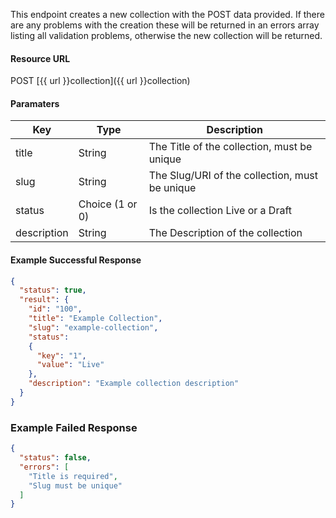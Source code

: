 <!--
@title POST collection
@author Moltin Ltd
@description Creates a new collection

@sidebar 1
@family Collection
@rate No
@auth Yes
@format JSON
@http POST
@version beta
-->

This endpoint creates a new collection with the POST data provided. If there are any problems with the creation these will be returned in an errors array listing all validation problems, otherwise the new collection will be returned.


#### Resource URL
POST [{{ url }}collection]({{ url }}collection)


#### Paramaters
Key | Type | Description
--- | ---- | -----------
title | String | The Title of the collection, must be unique
slug | String | The Slug/URI of the collection, must be unique
status | Choice (1 or 0) | Is the collection Live or a Draft
description | String | The Description of the collection

<!--code-->
#### Example Successful Response
``` json
{
  "status": true,
  "result": {
    "id": "100",
    "title": "Example Collection",
    "slug": "example-collection",
    "status":
    {
      "key": "1",
      "value": "Live"
    },
    "description": "Example collection description"
  }
}
```


### Example Failed Response
``` json
{
  "status": false,
  "errors": [
    "Title is required",
    "Slug must be unique"
  ]
}
```
<!--/code-->